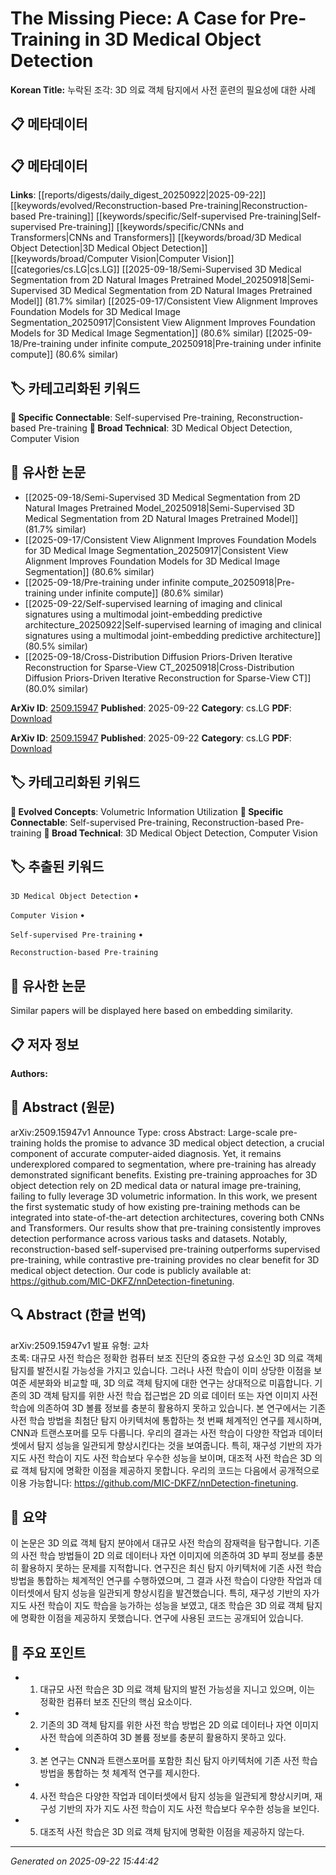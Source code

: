 # The Missing Piece: A Case for Pre-Training in 3D Medical Object Detection

**Korean Title:** 누락된 조각: 3D 의료 객체 탐지에서 사전 훈련의 필요성에 대한 사례

## 📋 메타데이터

## 📋 메타데이터

**Links**: [[reports/digests/daily_digest_20250922|2025-09-22]] [[keywords/evolved/Reconstruction-based Pre-training|Reconstruction-based Pre-training]] [[keywords/specific/Self-supervised Pre-training|Self-supervised Pre-training]] [[keywords/specific/CNNs and Transformers|CNNs and Transformers]] [[keywords/broad/3D Medical Object Detection|3D Medical Object Detection]] [[keywords/broad/Computer Vision|Computer Vision]] [[categories/cs.LG|cs.LG]] [[2025-09-18/Semi-Supervised 3D Medical Segmentation from 2D Natural Images Pretrained Model_20250918|Semi-Supervised 3D Medical Segmentation from 2D Natural Images Pretrained Model]] (81.7% similar) [[2025-09-17/Consistent View Alignment Improves Foundation Models for 3D Medical Image Segmentation_20250917|Consistent View Alignment Improves Foundation Models for 3D Medical Image Segmentation]] (80.6% similar) [[2025-09-18/Pre-training under infinite compute_20250918|Pre-training under infinite compute]] (80.6% similar)

## 🏷️ 카테고리화된 키워드
**🔗 Specific Connectable**: Self-supervised Pre-training, Reconstruction-based Pre-training
**🔬 Broad Technical**: 3D Medical Object Detection, Computer Vision
## 🔗 유사한 논문
- [[2025-09-18/Semi-Supervised 3D Medical Segmentation from 2D Natural Images Pretrained Model_20250918|Semi-Supervised 3D Medical Segmentation from 2D Natural Images Pretrained Model]] (81.7% similar)
- [[2025-09-17/Consistent View Alignment Improves Foundation Models for 3D Medical Image Segmentation_20250917|Consistent View Alignment Improves Foundation Models for 3D Medical Image Segmentation]] (80.6% similar)
- [[2025-09-18/Pre-training under infinite compute_20250918|Pre-training under infinite compute]] (80.6% similar)
- [[2025-09-22/Self-supervised learning of imaging and clinical signatures using a multimodal joint-embedding predictive architecture_20250922|Self-supervised learning of imaging and clinical signatures using a multimodal joint-embedding predictive architecture]] (80.5% similar)
- [[2025-09-18/Cross-Distribution Diffusion Priors-Driven Iterative Reconstruction for Sparse-View CT_20250918|Cross-Distribution Diffusion Priors-Driven Iterative Reconstruction for Sparse-View CT]] (80.0% similar)


**ArXiv ID**: [2509.15947](https://arxiv.org/abs/2509.15947)
**Published**: 2025-09-22
**Category**: cs.LG
**PDF**: [Download](https://arxiv.org/pdf/2509.15947.pdf)


**ArXiv ID**: [2509.15947](https://arxiv.org/abs/2509.15947)
**Published**: 2025-09-22
**Category**: cs.LG
**PDF**: [Download](https://arxiv.org/pdf/2509.15947.pdf)

## 🏷️ 카테고리화된 키워드
**🚀 Evolved Concepts**: Volumetric Information Utilization
**🔗 Specific Connectable**: Self-supervised Pre-training, Reconstruction-based Pre-training
**🔬 Broad Technical**: 3D Medical Object Detection, Computer Vision

## 🏷️ 추출된 키워드



`3D Medical Object Detection` • 

`Computer Vision` • 

`Self-supervised Pre-training` • 

`Reconstruction-based Pre-training`



## 🔗 유사한 논문

Similar papers will be displayed here based on embedding similarity.

## 📋 저자 정보

**Authors:** 

## 📄 Abstract (원문)

arXiv:2509.15947v1 Announce Type: cross 
Abstract: Large-scale pre-training holds the promise to advance 3D medical object detection, a crucial component of accurate computer-aided diagnosis. Yet, it remains underexplored compared to segmentation, where pre-training has already demonstrated significant benefits. Existing pre-training approaches for 3D object detection rely on 2D medical data or natural image pre-training, failing to fully leverage 3D volumetric information. In this work, we present the first systematic study of how existing pre-training methods can be integrated into state-of-the-art detection architectures, covering both CNNs and Transformers. Our results show that pre-training consistently improves detection performance across various tasks and datasets. Notably, reconstruction-based self-supervised pre-training outperforms supervised pre-training, while contrastive pre-training provides no clear benefit for 3D medical object detection. Our code is publicly available at: https://github.com/MIC-DKFZ/nnDetection-finetuning.

## 🔍 Abstract (한글 번역)

arXiv:2509.15947v1 발표 유형: 교차  
초록: 대규모 사전 학습은 정확한 컴퓨터 보조 진단의 중요한 구성 요소인 3D 의료 객체 탐지를 발전시킬 가능성을 가지고 있습니다. 그러나 사전 학습이 이미 상당한 이점을 보여준 세분화와 비교할 때, 3D 의료 객체 탐지에 대한 연구는 상대적으로 미흡합니다. 기존의 3D 객체 탐지를 위한 사전 학습 접근법은 2D 의료 데이터 또는 자연 이미지 사전 학습에 의존하여 3D 볼륨 정보를 충분히 활용하지 못하고 있습니다. 본 연구에서는 기존 사전 학습 방법을 최첨단 탐지 아키텍처에 통합하는 첫 번째 체계적인 연구를 제시하며, CNN과 트랜스포머를 모두 다룹니다. 우리의 결과는 사전 학습이 다양한 작업과 데이터셋에서 탐지 성능을 일관되게 향상시킨다는 것을 보여줍니다. 특히, 재구성 기반의 자가 지도 사전 학습이 지도 사전 학습보다 우수한 성능을 보이며, 대조적 사전 학습은 3D 의료 객체 탐지에 명확한 이점을 제공하지 못합니다. 우리의 코드는 다음에서 공개적으로 이용 가능합니다: https://github.com/MIC-DKFZ/nnDetection-finetuning.

## 📝 요약

이 논문은 3D 의료 객체 탐지 분야에서 대규모 사전 학습의 잠재력을 탐구합니다. 기존의 사전 학습 방법들이 2D 의료 데이터나 자연 이미지에 의존하여 3D 부피 정보를 충분히 활용하지 못하는 문제를 지적합니다. 연구진은 최신 탐지 아키텍처에 기존 사전 학습 방법을 통합하는 체계적인 연구를 수행하였으며, 그 결과 사전 학습이 다양한 작업과 데이터셋에서 탐지 성능을 일관되게 향상시킴을 발견했습니다. 특히, 재구성 기반의 자가 지도 사전 학습이 지도 학습을 능가하는 성능을 보였고, 대조 학습은 3D 의료 객체 탐지에 명확한 이점을 제공하지 못했습니다. 연구에 사용된 코드는 공개되어 있습니다.

## 🎯 주요 포인트


- 1. 대규모 사전 학습은 3D 의료 객체 탐지의 발전 가능성을 지니고 있으며, 이는 정확한 컴퓨터 보조 진단의 핵심 요소이다.

- 2. 기존의 3D 객체 탐지를 위한 사전 학습 방법은 2D 의료 데이터나 자연 이미지 사전 학습에 의존하여 3D 볼륨 정보를 충분히 활용하지 못하고 있다.

- 3. 본 연구는 CNN과 트랜스포머를 포함한 최신 탐지 아키텍처에 기존 사전 학습 방법을 통합하는 첫 체계적 연구를 제시한다.

- 4. 사전 학습은 다양한 작업과 데이터셋에서 탐지 성능을 일관되게 향상시키며, 재구성 기반의 자가 지도 사전 학습이 지도 사전 학습보다 우수한 성능을 보인다.

- 5. 대조적 사전 학습은 3D 의료 객체 탐지에 명확한 이점을 제공하지 않는다.


---

*Generated on 2025-09-22 15:44:42*